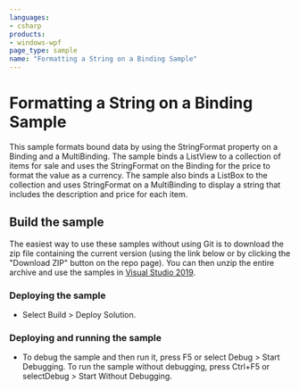 ```yaml
---
languages:
- csharp
products:
- windows-wpf
page_type: sample
name: "Formatting a String on a Binding Sample"
---
```


# Formatting a String on a Binding Sample
This sample formats bound data by using the StringFormat property on a Binding and a MultiBinding. The sample binds a ListView to a collection of items for sale and uses the StringFormat on the Binding for the price to format the value as a currency. The sample also binds a ListBox to the collection and uses StringFormat on a MultiBinding to display a string that includes the description and price for each item.

## Build the sample
The easiest way to use these samples without using Git is to download the zip file containing the current version (using the link below or by clicking the "Download ZIP" button on the repo page). You can then unzip the entire archive and use the samples in [Visual Studio 2019](https://www.visualstudio.com/wpf-vs).

### Deploying the sample
- Select Build > Deploy Solution. 

### Deploying and running the sample
- To debug the sample and then run it, press F5 or select Debug >  Start Debugging. To run the sample without debugging, press Ctrl+F5 or selectDebug > Start Without Debugging. 



